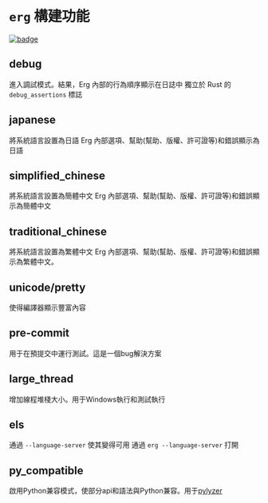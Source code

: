 # `erg` 構建功能

[![badge](https://img.shields.io/endpoint.svg?url=https%3A%2F%2Fgezf7g7pd5.execute-api.ap-northeast-1.amazonaws.com%2Fdefault%2Fsource_up_to_date%3Fowner%3Derg-lang%26repos%3Derg%26ref%3Dmain%26path%3Ddoc/EN/dev_guide/build_features.md%26commit_hash%3Dcbaf48c04b46fadc680fa4e05e8ad22cbdaf6c47)](https://gezf7g7pd5.execute-api.ap-northeast-1.amazonaws.com/default/source_up_to_date?owner=erg-lang&repos=erg&ref=main&path=doc/EN/dev_guide/build_features.md&commit_hash=cbaf48c04b46fadc680fa4e05e8ad22cbdaf6c47)

## debug

進入調試模式。結果，Erg 內部的行為順序顯示在日誌中
獨立於 Rust 的 `debug_assertions` 標誌

## japanese

將系統語言設置為日語
Erg 內部選項、幫助(幫助、版權、許可證等)和錯誤顯示為日語

## simplified_chinese

將系統語言設置為簡體中文
Erg 內部選項、幫助(幫助、版權、許可證等)和錯誤顯示為簡體中文

## traditional_chinese

將系統語言設置為繁體中文
Erg 內部選項、幫助(幫助、版權、許可證等)和錯誤顯示為繁體中文。

## unicode/pretty

使得編譯器顯示豐富內容

## pre-commit

用于在預提交中運行測試。這是一個bug解決方案

## large_thread

增加線程堆棧大小。用于Windows執行和測試執行

## els

通過 `--language-server` 使其變得可用
通過 `erg --language-server` 打開

## py_compatible

啟用Python兼容模式，使部分api和語法與Python兼容。用于[pylyzer](https://github.com/mtshiba/pylyzer)
